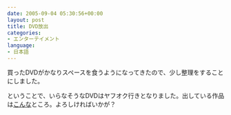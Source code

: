 ```yaml
---
date: 2005-09-04 05:30:56+00:00
layout: post
title: DVD放出
categories:
- エンターテイメント
language:
- 日本語
---
```


買ったDVDがかなりスペースを食うようになってきたので、少し整理をすることにしました。

ということで、いらなそうなDVDはヤフオク行きとなりました。出している作品は[こんな](http://openuser.auctions.yahoo.co.jp/jp/user/motonori_shindo?)ところ。よろしければいかが？
